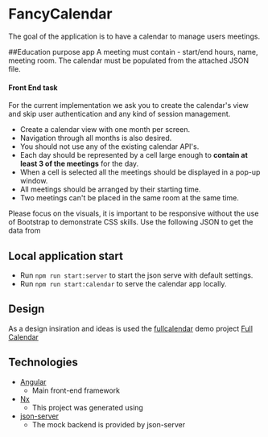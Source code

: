 # FancyCalendar

The goal of the application is to have a calendar to manage users meetings.

##Education purpose app
A meeting must contain - start/end hours, name, meeting room. The calendar must be populated from the attached JSON file.
 
#### Front End task
For the current implementation we ask you to create the calendar's view and skip user authentication and any kind of session management.
 - Create a calendar view with one month per screen. 
 - Navigation through all months is also desired. 
 - You should not use any of the existing calendar API's. 
 - Each day should be represented by a cell large enough to **contain at least 3 of the meetings** for the day. 
 - When a cell is selected all the meetings should be displayed in a pop-up window. 
 - All meetings should be arranged by their starting time.
 - Two meetings can't be placed in the same room at the same time.
 
Please focus on the visuals, it is important to be responsive without the use of Bootstrap to demonstrate CSS skills.
Use the following JSON to get the data from

## Local application start 
- Run `npm run start:server` to start the json serve with default settings.
- Run `npm run start:calendar` to serve the calendar app locally.

## Design
As a design insiration and ideas is used the 
[fullcalendar](https://fullcalendar.io/demos)
demo project
[Full Calendar](https://demos.creative-tim.com/fullcalendar/fullcalendar.html?_ga=2.16838073.1265336677.1615199619-822555436.1615199619)

## Technologies
- [Angular](https://angular.io)
  - Main front-end framework
- [Nx](https://nx.dev)
  - This project was generated using
- [json-server](https://github.com/typicode/json-server)
  - The mock backend is provided by json-server

